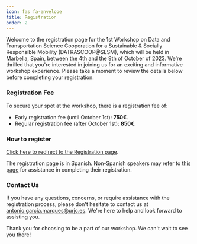```yaml
---
icon: fas fa-envelope
title: Registration
order: 2
---
```


Welcome to the registration page for the 1st Workshop on Data and Transportation Science Cooperation for a Sustainable & Socially Responsible Mobility (DATRASCOOP@SESM), which will be held in Marbella, Spain, between the 4th and the 9th of October of 2023. We're thrilled that you're interested in joining us for an exciting and informative workshop experience. Please take a moment to review the details below before completing your registration.

### Registration Fee

To secure your spot at the workshop, there is a registration fee of:

- Early registration fee (until October 1st): **750€**.
- Regular registration fee (after October 1st): **850€**.

### How to register

[Click here to redirect to the Registration page](https://www.aviationgroup.es/finalizar-compra/?add-to-cart=4969).

The registration page is in Spanish. Non-Spanish speakers may refer to [this page](https://dssp-lab.github.io/workshop_datrascoop/help_registration.html) for assistance  in completing their registration.

### Contact Us

If you have any questions, concerns, or require assistance with the registration process, please don't hesitate to contact us at [antonio.garcia.marques@urjc.es](mailto:antonio.garcia.marques@urjc.es). We're here to help and look forward to assisting you.

Thank you for choosing to be a part of our workshop. We can't wait to see you there!